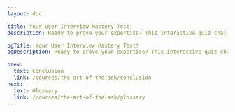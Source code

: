 ```yaml
---
layout: doc

title: Your User Interview Mastery Test!
description: Ready to prove your expertise? This interactive quiz challenges your understanding of key concepts from "The Art of the Ask" course. Get instant feedback, track your score, and solidify your mastery!

ogTitle: Your User Interview Mastery Test!
ogDescription: Ready to prove your expertise? This interactive quiz challenges your understanding of key concepts from "The Art of the Ask" course. Get instant feedback, track your score, and solidify your mastery!

prev:
  text: Conclusion
  link: /courses/the-art-of-the-ask/conclusion
next:
  text: Glossary
  link: /courses/the-art-of-the-ask/glossary
---
```

<script setup>
import TheArtOfTheAskQuiz from '../../components/course-elements/quiz/TheArtOfTheAskQuiz.vue'
</script>

<TheArtOfTheAskQuiz />
